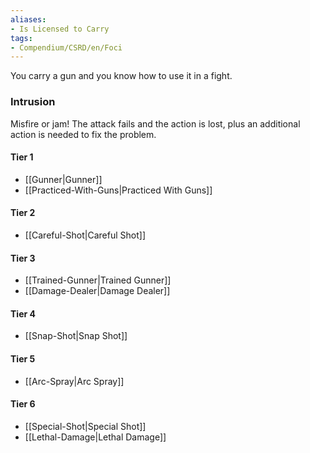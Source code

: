 ```yaml
---  
aliases:  
- Is Licensed to Carry  
tags:  
- Compendium/CSRD/en/Foci  
---
```

  
You carry a gun and you know how to use it in a fight.  
 ### Intrusion  
Misfire or jam! The attack fails and the action is lost, plus an additional action is needed to fix the problem.
  
#### Tier 1  
* [[Gunner|Gunner]]  
* [[Practiced-With-Guns|Practiced With Guns]]  
#### Tier 2  
  
* [[Careful-Shot|Careful Shot]]  
#### Tier 3  
  
  - [[Trained-Gunner|Trained Gunner]]  
  - [[Damage-Dealer|Damage Dealer]]  
#### Tier 4  
  
* [[Snap-Shot|Snap Shot]]  
#### Tier 5  
  
* [[Arc-Spray|Arc Spray]]  
#### Tier 6  
  
  - [[Special-Shot|Special Shot]]  
  - [[Lethal-Damage|Lethal Damage]]  
